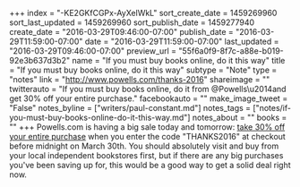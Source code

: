+++
index = "-KE2GKfCGPx-AyXelWkL"
sort_create_date = 1459269960
sort_last_updated = 1459269960
sort_publish_date = 1459277940
create_date = "2016-03-29T09:46:00-07:00"
publish_date = "2016-03-29T11:59:00-07:00"
date = "2016-03-29T11:59:00-07:00"
last_updated = "2016-03-29T09:46:00-07:00"
preview_url = "55f6a0f9-8f7c-a88e-b019-92e3b637d3b2"
name = "If you must buy books online, do it this way"
title = "If you must buy books online, do it this way"
subtype = "Note"
type = "notes"
link = "http://www.powells.com/thanks-2016"
shareimage = ""
twitterauto = "If you must buy books online, do it from @Powells\u2014and get 30% off your entire purchase."
facebookauto = ""
make_image_tweet = "False"
notes_byline = ["writers/paul-constant.md"]
notes_tags = ["notes/if-you-must-buy-books-online-do-it-this-way.md"]
notes_about = ""
books = ""
+++
Powells.com is having a big sale today and tomorrow: [take 30% off your entire purchase](http://www.powells.com/thanks-2016) when you enter the code "THANKS2016" at checkout before midnight on March 30th. You should absolutely visit and buy from your local independent bookstores first, but if there are any big purchases you've been saving up for, this would be a good way to get a solid deal right now.